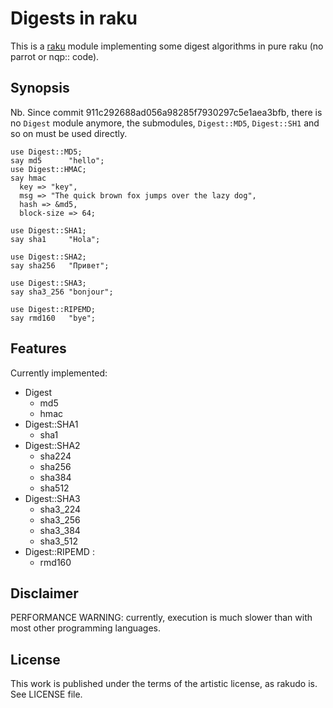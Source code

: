 # Digests in raku

This is a [raku](https://raku.org/) module implementing some digest algorithms
in pure raku (no parrot or nqp:: code).

## Synopsis

Nb.  Since commit 911c292688ad056a98285f7930297c5e1aea3bfb,
there is no `Digest` module anymore, the submodules, `Digest::MD5`, `Digest::SH1` and
so on must be used directly.
    
    use Digest::MD5;
    say md5      "hello";
    use Digest::HMAC;
    say hmac
      key => "key",
      msg => "The quick brown fox jumps over the lazy dog", 
      hash => &md5,
      block-size => 64;

    use Digest::SHA1;
    say sha1     "Hola";

    use Digest::SHA2;
    say sha256   "Привет"; 

    use Digest::SHA3;
    say sha3_256 "bonjour";
    
    use Digest::RIPEMD;
    say rmd160   "bye";
    

## Features

Currently implemented:

* Digest
  - md5
  - hmac
* Digest::SHA1
  - sha1
* Digest::SHA2
  - sha224
  - sha256
  - sha384
  - sha512
* Digest::SHA3
  - sha3\_224
  - sha3\_256
  - sha3\_384
  - sha3\_512
* Digest::RIPEMD :
  - rmd160

## Disclaimer

PERFORMANCE WARNING: currently, execution is much slower than with most other programming languages.

## License

This work is published under the terms of the artistic license, as rakudo is.
See LICENSE file.

